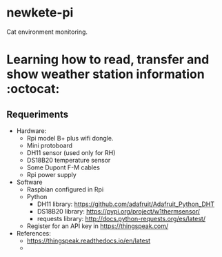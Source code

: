 # newkete-pi
Cat environment monitoring.

# Learning how to read, transfer and show weather station information :octocat:
## Requeriments
* Hardware:
    * Rpi model B+ plus wifi dongle.
    * Mini protoboard
    * DH11 sensor (used only for RH)
    * DS18B20 temperature sensor
    * Some Dupont F-M cables
    * Rpi power supply
* Software
    * Raspbian configured in Rpi
    * Python
        * DH11 library: https://github.com/adafruit/Adafruit_Python_DHT
        * DS18B20 library: https://pypi.org/project/w1thermsensor/
        * requests library: http://docs.python-requests.org/es/latest/
    * Register for an API key in https://thingspeak.com/
* References:
    * https://thingspeak.readthedocs.io/en/latest
    * 

